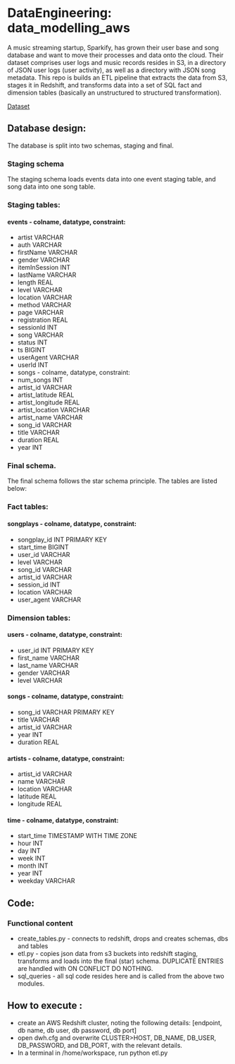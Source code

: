 # DataEngineering: data_modelling_aws 
A music streaming startup, Sparkify, has grown their user base and song database and want to move their processes and data onto the cloud. Their dataset comprises user logs and music records resides in S3, in a directory of JSON user logs (user activity), as well as a directory with JSON song metadata. This repo is builds an ETL pipeline that extracts the data from S3, stages it in Redshift, and transforms data into a set of SQL fact and dimension tables (basically an unstructured to structured transformation).

[Dataset](http://millionsongdataset.com/ )

## Database design:
The database is split into two schemas, staging and final.

### Staging schema
The staging schema loads events data into one event staging table, and song data into one song table.

### Staging tables:
#### events - colname, datatype, constraint:
* artist VARCHAR
* auth VARCHAR
* firstName VARCHAR
* gender VARCHAR
* itemInSession INT
* lastName VARCHAR
* length REAL
* level VARCHAR
* location VARCHAR
* method VARCHAR
* page VARCHAR
* registration REAL
* sessionId INT
* song VARCHAR
* status INT
* ts BIGINT
* userAgent VARCHAR
* userId INT
* songs - colname, datatype, constraint:
* num_songs INT
* artist_id VARCHAR
* artist_latitude REAL
* artist_longitude REAL
* artist_location VARCHAR
* artist_name VARCHAR
* song_id VARCHAR
* title VARCHAR
* duration REAL
* year INT

### Final schema.
The final schema follows the star schema principle. The tables are listed below:

### Fact tables:
#### songplays - colname, datatype, constraint:
* songplay_id INT PRIMARY KEY
* start_time BIGINT
* user_id VARCHAR
* level VARCHAR
* song_id VARCHAR
* artist_id VARCHAR
* session_id INT
* location VARCHAR
* user_agent VARCHAR
### Dimension tables:
#### users - colname, datatype, constraint:
* user_id INT PRIMARY KEY
* first_name VARCHAR
* last_name VARCHAR
* gender VARCHAR
* level VARCHAR
#### songs - colname, datatype, constraint:
* song_id VARCHAR PRIMARY KEY
* title VARCHAR
* artist_id VARCHAR
* year INT
* duration REAL

#### artists - colname, datatype, constraint:
* artist_id VARCHAR
* name VARCHAR
* location VARCHAR
* latitude REAL
* longitude REAL
#### time - colname, datatype, constraint:
* start_time TIMESTAMP WITH TIME ZONE
* hour INT
* day INT
* week INT
* month INT
* year INT
* weekday VARCHAR
## Code:
### Functional content
* create_tables.py - connects to redshift, drops and creates schemas, dbs and tables
* etl.py - copies json data from s3 buckets into redshift staging, transforms and loads into the final (star) schema. DUPLICATE ENTRIES are handled with ON CONFLICT DO NOTHING.
* sql_queries - all sql code resides here and is called from the above two modules.

## How to execute :
* create an AWS Redshift cluster, noting the following details: [endpoint, db name, db user, db password, db port]
* open dwh.cfg and overwrite CLUSTER>HOST, DB_NAME, DB_USER, DB_PASSWORD, and DB_PORT, with the relevant details.
* In a terminal in /home/workspace, run python etl.py
